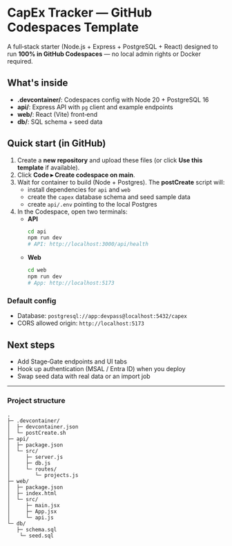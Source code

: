 
# CapEx Tracker — GitHub Codespaces Template

A full‑stack starter (Node.js + Express + PostgreSQL + React) designed to run **100% in GitHub Codespaces** — no local admin rights or Docker required.

## What's inside
- **.devcontainer/**: Codespaces config with Node 20 + PostgreSQL 16
- **api/**: Express API with `pg` client and example endpoints
- **web/**: React (Vite) front‑end
- **db/**: SQL schema + seed data

## Quick start (in GitHub)
1. Create a **new repository** and upload these files (or click **Use this template** if available).
2. Click **Code ▸ Create codespace on main**.
3. Wait for container to build (Node + Postgres). The **postCreate** script will:
   - install dependencies for `api` and `web`
   - create the `capex` database schema and seed sample data
   - create `api/.env` pointing to the local Postgres
4. In the Codespace, open two terminals:
   - **API**
     ```bash
     cd api
     npm run dev
     # API: http://localhost:3000/api/health
     ```
   - **Web**
     ```bash
     cd web
     npm run dev
     # App: http://localhost:5173
     ```

### Default config
- Database: `postgresql://app:devpass@localhost:5432/capex`
- CORS allowed origin: `http://localhost:5173`

## Next steps
- Add Stage‑Gate endpoints and UI tabs
- Hook up authentication (MSAL / Entra ID) when you deploy
- Swap seed data with real data or an import job

---
### Project structure
```text
.
├─ .devcontainer/
│  ├─ devcontainer.json
│  └─ postCreate.sh
├─ api/
│  ├─ package.json
│  └─ src/
│     ├─ server.js
│     ├─ db.js
│     └─ routes/
│        └─ projects.js
├─ web/
│  ├─ package.json
│  ├─ index.html
│  └─ src/
│     ├─ main.jsx
│     ├─ App.jsx
│     └─ api.js
└─ db/
   ├─ schema.sql
    └─ seed.sql
```
